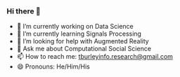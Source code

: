 ### Hi there 👋

<!--
**tburleyinfo/tburleyinfo** is a ✨ _special_ ✨ repository because its `README.md` (this file) appears on your GitHub profile.

Here are some ideas to get you started:

- 🔭 I’m currently working on Data Science
- 🌱 I’m currently learning Signals Processing
- 👯 I’m looking to collaborate on Computational Social Science
- 🤔 I’m looking for help with Augmented Reality
- 💬 Ask me about Computational Social Science
- 📫 How to reach me: tburleyinfo.research@gmail.com
- 😄 Pronouns: He/Him/His
- ⚡ Fun fact: I sing!
-->

- 🔭 I’m currently working on Data Science
- 🌱 I’m currently learning Signals Processing
- 🤔 I’m looking for help with Augmented Reality
- 💬 Ask me about Computational Social Science
- 📫 How to reach me: tburleyinfo.research@gmail.com
- 😄 Pronouns: He/Him/His

